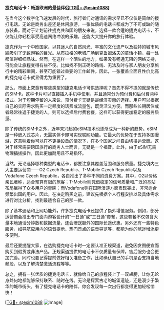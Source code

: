 **捷克电话卡：畅游欧洲的最佳伴侣[[TG💪+ @esim1088](https://t.me/s/esim1088)]**

在当今这个数字化飞速发展的时代，旅行者们对通讯的需求早已不仅仅是简单的拨打电话。无论是商务出差还是休闲旅游，一张优质的电话卡都成为了不可或缺的随身装备。而对于计划前往捷克共和国的朋友来说，选择一款合适的捷克电话卡，不仅能让你轻松享受高速网络冲浪的乐趣，还能大大提升你的旅行体验。

捷克作为一个中欧国家，以其迷人的自然风光、丰富的文化遗产以及独特的城市风貌吸引了无数游客的目光。从布拉格的老城广场到克鲁姆洛夫的童话小镇，每一处都值得细细品味。然而，在这样一个陌生的地方，如果没有畅通无阻的网络支持，可能会让旅程变得有些不便。比如找不到正确的路线、无法及时与家人朋友分享旅行中的精彩瞬间，甚至可能错过重要的工作邮件。因此，一张覆盖全面且性价比高的捷克电话卡就显得尤为重要了。

那么，市面上究竟有哪些类型的捷克电话卡可供选择呢？首先不得不提的就是传统的SIM卡。这种卡片可以直接插入手机中使用，并且通常分为预付费和后付费两种模式。对于短期停留的人来说，预付费卡无疑是最经济实惠的选择。用户可以根据自己的实际需求购买一定额度的话费或流量包，既灵活又方便。而那些长期居住或者经常往返于捷克的人，则可以选择后付费套餐，这样可以获得更加稳定的服务质量。

除了传统的SIM卡之外，近年来兴起的eSIM技术也逐渐成为一种新的趋势。eSIM是一种嵌入式芯片，无需实体卡即可实现联网功能。它最大的优势在于支持多国漫游，这意味着你可以在不更换设备的情况下，在多个国家之间自由切换运营商。这对于经常需要跨国旅行的商务人士而言，无疑是一个福音。此外，由于eSIM无需物理插拔操作，因此更加耐用且不易损坏。

当然，无论选择哪种类型的电话卡，都要注意其覆盖范围和服务质量。捷克境内三大主要运营商——O2 Czech Republic、T-Mobile Czech Republic以及Vodafone Czech Republic，各自推出了多种不同的资费方案。其中，O2以价格亲民著称，适合预算有限的旅客；T-Mobile则凭借稳定的信号质量和广泛的基站布局赢得了众多用户的青睐；而Vodafone则在国际漫游方面表现突出，非常适合频繁出国的用户。因此，在决定购买之前，建议先根据个人行程安排以及具体需求进行对比分析，找到最适合自己的那一款。

除了基本通话和上网功能外，许多捷克电话卡还提供了额外增值服务。例如，部分运营商会推出专门面向游客设计的“一日通”或“三日通”套餐，这些套餐不仅包含大量本地通话分钟数和数据流量，还会赠送额外的国际长途优惠。另外还有一些特色服务，如导航应用内的语音提示、热门景点的语音导览等，都能为你的旅途增添更多便利。

最后还要提醒大家，在选购捷克电话卡时一定要认准正规渠道，避免因贪图便宜而购买到假货或非法产品。正规渠道提供的电话卡不仅质量有保障，售后服务也会更加完善。同时也要记得提前做好相关准备工作，比如确认自己的手机是否支持当地频段，以及了解清楚激活流程等等。

总之，拥有一张优质的捷克电话卡，就像给自己的旅程装上了一双翅膀，让你无论身处何地都能够保持联系、随时在线。无论是探索古老的城堡遗迹，还是漫步于繁华的城市街头，有了捷克电话卡的陪伴，你会发现每一次出行都变得更加轻松愉快！

[[TG💪+ @esim1088](https://t.me/s/esim1088) ![Image](https://i.postimg.cc/4NQfJmqS/Snipaste-2025-05-13-00-14-12.png)]